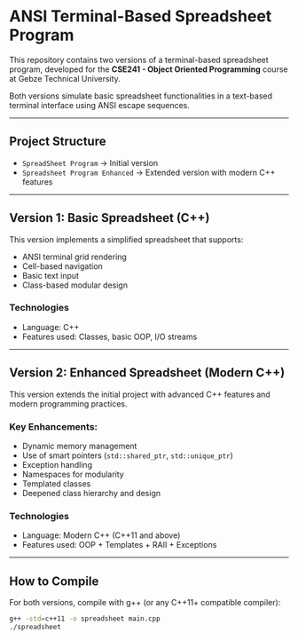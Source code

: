 # ANSI Terminal-Based Spreadsheet Program

This repository contains two versions of a terminal-based spreadsheet program, developed for the **CSE241 - Object Oriented Programming** course at Gebze Technical University.

Both versions simulate basic spreadsheet functionalities in a text-based terminal interface using ANSI escape sequences.

---

##  Project Structure

- `SpreadSheet Program` → Initial version
- `Spreadsheet Program Enhanced` → Extended version with modern C++ features

---

##  Version 1: Basic Spreadsheet (C++)

This version implements a simplified spreadsheet that supports:

- ANSI terminal grid rendering
- Cell-based navigation
- Basic text input
- Class-based modular design

### Technologies

- Language: C++
- Features used: Classes, basic OOP, I/O streams

---

##  Version 2: Enhanced Spreadsheet (Modern C++)

This version extends the initial project with advanced C++ features and modern programming practices.

### Key Enhancements:

- Dynamic memory management  
- Use of smart pointers (`std::shared_ptr`, `std::unique_ptr`)  
- Exception handling  
- Namespaces for modularity  
- Templated classes  
- Deepened class hierarchy and design

### Technologies

- Language: Modern C++ (C++11 and above)
- Features used: OOP + Templates + RAII + Exceptions

---

##  How to Compile

For both versions, compile with g++ (or any C++11+ compatible compiler):

```bash
g++ -std=c++11 -o spreadsheet main.cpp
./spreadsheet

